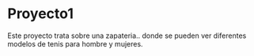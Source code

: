 # Proyecto1

Este proyecto trata sobre una zapateria..
donde se pueden ver diferentes modelos de tenis para hombre y mujeres.

